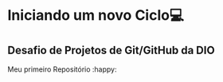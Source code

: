 # Iniciando um novo Ciclo:computer: 
## Desafio de Projetos de Git/GitHub da DIO

Meu primeiro Repositório :happy: 
